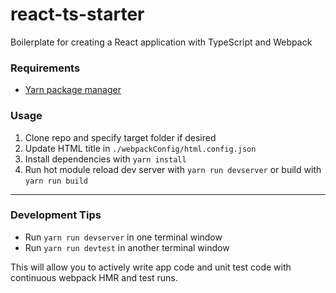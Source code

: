 # react-ts-starter
Boilerplate for creating a React application with TypeScript and Webpack


### Requirements
- [Yarn package manager](https://yarnpkg.com/en/docs/install)


### Usage
1. Clone repo and specify target folder if desired
2. Update HTML title in `./webpackConfig/html.config.json`
3. Install dependencies with `yarn install`
4. Run hot module reload dev server with `yarn run devserver` or build with `yarn run build`

---
### Development Tips
- Run `yarn run devserver` in one terminal window
- Run `yarn run devtest` in another terminal window

This will allow you to actively write app code and unit test code with continuous webpack HMR and test runs.